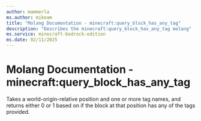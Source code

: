 ```yaml
---
author: mammerla
ms.author: mikeam
title: "Molang Documentation - minecraft:query_block_has_any_tag"
description: "Describes the minecraft:query_block_has_any_tag molang"
ms.service: minecraft-bedrock-edition
ms.date: 02/11/2025 
---
```


# Molang Documentation - minecraft:query_block_has_any_tag

Takes a world-origin-relative position and one or more tag names, and returns either 0 or 1 based on if the block at that position has any of the tags provided.
